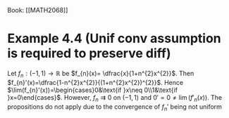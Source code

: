 Book: [[MATH2068]]
# Example 4.4 (Unif conv assumption is required to preserve diff)
Let $f_{n}:(-1,1)\to \mathbb{R}$ be $f_{n}(x)= \dfrac{x}{1+n^{2}x^{2}}$.
Then $f_{n}'(x)=\dfrac{1-n^{2}x^{2}}{(1+n^{2}x^{2})^{2}}$.
Hence $\lim(f_{n}'(x))=\begin{cases}0&\text{if }x\neq 0\\1&\text{if }x=0\end{cases}$.
However, $f_{n}\rightrightarrows 0$ on $(-1,1)$ and $0'=0\neq \lim(f'_{n}(x))$.
The propositions do not apply due to the convergence of $f_{n}'$ being not uniform